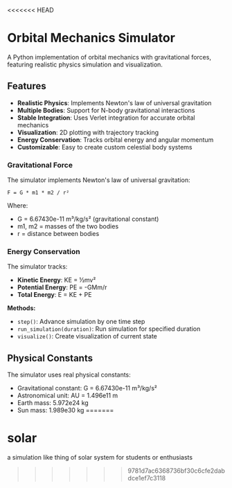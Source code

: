 <<<<<<< HEAD
# Orbital Mechanics Simulator

A Python implementation of orbital mechanics with gravitational forces, featuring realistic physics simulation and visualization.

## Features

- **Realistic Physics**: Implements Newton's law of universal gravitation
- **Multiple Bodies**: Support for N-body gravitational interactions
- **Stable Integration**: Uses Verlet integration for accurate orbital mechanics
- **Visualization**: 2D plotting with trajectory tracking
- **Energy Conservation**: Tracks orbital energy and angular momentum
- **Customizable**: Easy to create custom celestial body systems


### Gravitational Force
The simulator implements Newton's law of universal gravitation:
```
F = G * m1 * m2 / r²
```

Where:
- G = 6.67430e-11 m³/kg/s² (gravitational constant)
- m1, m2 = masses of the two bodies
- r = distance between bodies


### Energy Conservation
The simulator tracks:
- **Kinetic Energy**: KE = ½mv²
- **Potential Energy**: PE = -GMm/r
- **Total Energy**: E = KE + PE


**Methods:**
- `step()`: Advance simulation by one time step
- `run_simulation(duration)`: Run simulation for specified duration
- `visualize()`: Create visualization of current state

## Physical Constants

The simulator uses real physical constants:
- Gravitational constant: G = 6.67430e-11 m³/kg/s²
- Astronomical unit: AU = 1.496e11 m
- Earth mass: 5.972e24 kg
- Sun mass: 1.989e30 kg
=======
# solar
a simulation like thing of solar system for students or enthusiasts
>>>>>>> 9781d7ac6368736bf30c6cfe2dabdce1ef7c3118
